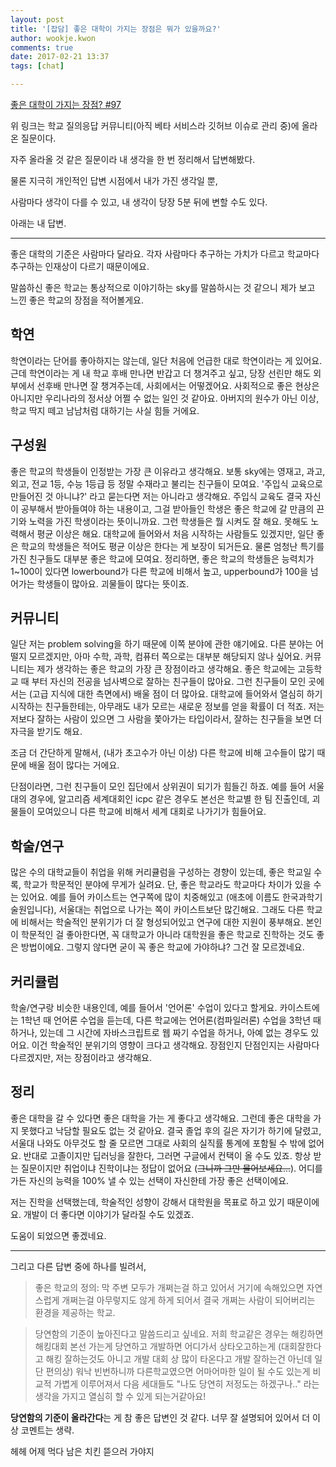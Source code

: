 ```yaml
---
layout: post
title: '[잡담] 좋은 대학이 가지는 장점은 뭐가 있을까요?'
author: wookje.kwon
comments: true
date: 2017-02-21 13:37
tags: [chat]

---
```


[좋은 대학이 가지는 장점? #97](https://github.com/sunrinio-org/QnA/issues/97)  

위 링크는 학교 질의응답 커뮤니티(아직 베타 서비스라 깃허브 이슈로 관리 중)에 올라온 질문이다.  

자주 올라올 것 같은 질문이라 내 생각을 한 번 정리해서 답변해봤다.  

물론 지극히 개인적인 답변 시점에서 내가 가진 생각일 뿐,

사람마다 생각이 다를 수 있고, 내 생각이 당장 5분 뒤에 변할 수도 있다.  

아래는 내 답변.  

---

좋은 대학의 기준은 사람마다 달라요. 각자 사람마다 추구하는 가치가 다르고 학교마다 추구하는 인재상이 다르기 때문이에요.

말씀하신 좋은 학교는 통상적으로 이야기하는 sky를 말씀하시는 것 같으니 제가 보고 느낀 좋은 학교의 장점을 적어볼게요.

## 학연
학연이라는 단어를 좋아하지는 않는데, 일단 처음에 언급한 대로 학연이라는 게 있어요. 근데 학연이라는 게 내 학교 후배 만나면 반갑고 더 챙겨주고 싶고, 당장 선린만 해도 외부에서 선후배 만나면 잘 챙겨주는데, 사회에서는 어떻겠어요. 사회적으로 좋은 현상은 아니지만 우리나라의 정서상 어쩔 수 없는 일인 것 같아요. 아버지의 원수가 아닌 이상, 학교 딱지 떼고 남남처럼 대하기는 사실 힘들 거에요.

## 구성원
좋은 학교의 학생들이 인정받는 가장 큰 이유라고 생각해요. 보통 sky에는 영재고, 과고, 외고, 전교 1등, 수능 1등급 등 정말 수재라고 불리는 친구들이 모여요. '주입식 교육으로 만들어진 것 아니냐?' 라고 묻는다면 저는 아니라고 생각해요. 주입식 교육도 결국 자신이 공부해서 받아들여야 하는 내용이고, 그걸 받아들인 학생은 좋은 학교에 갈 만큼의 끈기와 노력을 가진 학생이라는 뜻이니까요. 그런 학생들은 뭘 시켜도 잘 해요. 못해도 노력해서 평균 이상은 해요. 대학교에 들어와서 처음 시작하는 사람들도 있겠지만, 일단 좋은 학교의 학생들은 적어도 평균 이상은 한다는 게 보장이 되거든요. 물론 엄청난 특기를 가진 친구들도 대부분 좋은 학교에 모여요. 정리하면, 좋은 학교의 학생들은 능력치가 1~100이 있다면 lowerbound가 다른 학교에 비해서 높고, upperbound가 100을 넘어가는 학생들이 많아요. 괴물들이 많다는 뜻이죠.

## 커뮤니티
일단 저는 problem solving을 하기 때문에 이쪽 분야에 관한 얘기에요. 다른 분야는 어떨지 모르겠지만, 아마 수학, 과학, 컴퓨터 쪽으로는 대부분 해당되지 않나 싶어요. 커뮤니티는 제가 생각하는 좋은 학교의 가장 큰 장점이라고 생각해요. 좋은 학교에는 고등학교 때 부터 자신의 전공을 넘사벽으로 잘하는 친구들이 많아요. 그런 친구들이 모인 곳에서는 (고급 지식에 대한 측면에서) 배울 점이 더 많아요. 대학교에 들어와서 열심히 하기 시작하는 친구들한테는, 아무래도 내가 모르는 새로운 정보를 얻을 확률이 더 적죠. 저는 저보다 잘하는 사람이 있으면 그 사람을 쫓아가는 타입이라서, 잘하는 친구들을 보면 더 자극을 받기도 해요.

조금 더 간단하게 말해서, (내가 초고수가 아닌 이상) 다른 학교에 비해 고수들이 많기 때문에 배울 점이 많다는 거에요.

단점이라면, 그런 친구들이 모인 집단에서 상위권이 되기가 힘들긴 하죠. 예를 들어 서울대의 경우에, 알고리즘 세계대회인 icpc 같은 경우도 본선은 학교별 한 팀 진출인데, 괴물들이 모여있으니 다른 학교에 비해서 세계 대회로 나가기가 힘들어요.

## 학술/연구
많은 수의 대학교들이 취업을 위해 커리큘럼을 구성하는 경향이 있는데, 좋은 학교일 수록, 학교가 학문적인 분야에 무게가 실려요. 단, 좋은 학교라도 학교마다 차이가 있을 수는 있어요. 예를 들어 카이스트는 연구쪽에 많이 치중해있고 (애초에 이름도 한국과학기술원입니다), 서울대는 취업으로 나가는 쪽이 카이스트보단 많긴해요. 그래도 다른 학교에 비해서는 학술적인 분위기가 더 잘 형성되어있고 연구에 대한 지원이 풍부해요. 본인이 학문적인 걸 좋아한다면, 꼭 대학교가 아니라 대학원을 좋은 학교로 진학하는 것도 좋은 방법이에요. 그렇지 않다면 굳이 꼭 좋은 학교에 가야하냐? 그건 잘 모르겠네요.

## 커리큘럼
학술/연구랑 비슷한 내용인데, 예를 들어서 '언어론' 수업이 있다고 할게요. 카이스트에는 1학년 때 언어론 수업을 듣는데, 다른 학교에는 언어론(컴파일러론) 수업을 3학년 때 하거나, 있는데 그 시간에 자바스크립트로 웹 짜기 수업을 하거나, 아예 없는 경우도 있어요. 이건 학술적인 분위기의 영향이 크다고 생각해요. 장점인지 단점인지는 사람마다 다르겠지만, 저는 장점이라고 생각해요.

## 정리
좋은 대학을 갈 수 있다면 좋은 대학을 가는 게 좋다고 생각해요. 그런데 좋은 대학을 가지 못했다고 낙담할 필요도 없는 것 같아요. 결국 졸업 후의 길은 자기가 하기에 달렸고, 서울대 나와도 아무것도 할 줄 모르면 그대로 사회의 실직률 통계에 포함될 수 밖에 없어요. 반대로 고졸이지만 딥러닝을 잘한다, 그러면 구글에서 컨택이 올 수도 있죠. 항상 받는 질문이지만 취업이냐 진학이냐는 정답이 없어요 (~~그니까 그만 물어보세요...~~). 어디를 가든 자신의 능력을 100% 낼 수 있는 선택이 자신한테 가장 좋은 선택이에요. 

저는 진학을 선택했는데, 학술적인 성향이 강해서 대학원을 목표로 하고 있기 때문이에요. 개발이 더 좋다면 이야기가 달라질 수도 있겠죠.

도움이 되었으면 좋겠네요.

---

그리고 다른 답변 중에 하나를 빌려서,  

> 좋은 학교의 정의: 막 주변 모두가 개쩌는걸 하고 있어서 거기에 속해있으면 자연스럽게 개쩌는걸 아무렇지도 않게 하게 되어서 결국 개쩌는 사람이 되어버리는 환경을 제공하는 학교.

> 당연함의 기준이 높아진다고 말씀드리고 싶네요. 저희 학교같은 경우는 해킹하면 해킹대회 본선 가는게 당연하고 개발하면 어디가서 상타오고하는게 (대회잘한다고 해킹 잘하는것도 아니고 개발 대회 상 많이 타온다고 개발 잘하는건 아닌데 일단 편의상) 워낙 빈번하니까 다른학교였으면 어마어마한 일이 될 수도 있는게 비교적 가볍게 이루어져서 다음 세대들도 "나도 당연히 저정도는 하겠구나.." 라는 생각을 가지고 열심히 할 수 있게 되는거같아요!

**당연함의 기준이 올라간다**는 게 참 좋은 답변인 것 같다. 너무 잘 설명되어 있어서 더 이상 코멘트는 생략.

헤헤 어제 먹다 남은 치킨 뜯으러 가야지    
